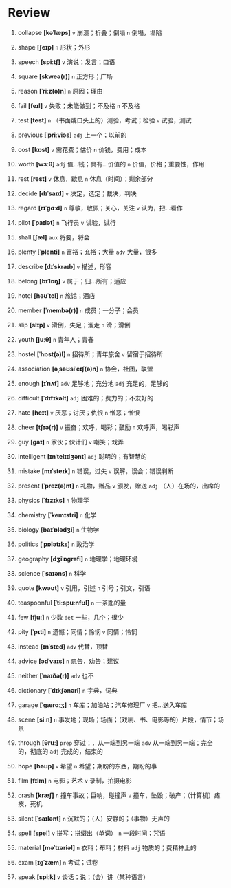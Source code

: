 # Review

1. collapse **[kəˈlæps]** `v` 崩溃；折叠；倒塌 `n` 倒塌，塌陷

2. shape **[ʃeɪp]** `n` 形状；外形

3. speech **[spiːtʃ]** `v` 演说；发言；口语

4. square **[skweə(r)]** `n` 正方形；广场

5. reason **[ˈriːz(ə)n]** `n` 原因；理由

6. fail **[feɪl]** `v` 失败；未能做到；不及格 `n` 不及格

7. test **[test]** `n` （书面或口头上的）测验，考试；检验 `v` 试验，测试

8. previous **[ˈpriːviəs]** `adj` 上一个；以前的

9. cost **[kɒst]** `v` 需花费；估价 `n` 价钱，费用；成本

10. worth **[wɜːθ]** `adj` 值...钱；具有...价值的 `n` 价值，价格；重要性，作用

11. rest **[rest]** `v` 休息，歇息 `n` 休息（时间）；剩余部分

12. decide **[dɪˈsaɪd]** `v` 决定，选定；裁决，判决

13. regard **[rɪˈɡɑːd]** `n` 尊敬，敬佩；关心，关注 `v` 认为，把...看作

14. pilot **[ˈpaɪlət]** `n` 飞行员 `v` 试验，试行

15. shall **[ʃæl]** `aux` 将要，将会

16. plenty **[ˈplenti]** `n` 富裕；充裕；大量 `adv` 大量，很多

17. describe **[dɪˈskraɪb]** `v` 描述，形容

18. belong **[bɪˈlɒŋ]** `v` 属于；归...所有；适应

19. hotel **[həʊˈtel]** `n` 旅馆；酒店

20. member **[ˈmembə(r)]** `n` 成员；一分子；会员

21. slip **[slɪp]** `v` 滑倒，失足；溜走 `n` 滑；滑倒

22. youth **[juːθ]** `n` 青年人；青春

23. hostel **[ˈhɒst(ə)l]** `n` 招待所；青年旅舍 `v` 留宿于招待所

24. association **[əˌsəʊsiˈeɪʃ(ə)n]** `n` 协会，社团，联盟

25. enough **[ɪˈnʌf]** `adv` 足够地；充分地 `adj` 充足的，足够的

26. difficult **[ˈdɪfɪkəlt]** `adj` 困难的；费力的；不友好的

27. hate **[heɪt]** `v` 厌恶；讨厌；仇恨 `n` 憎恶；憎恨

28. cheer **[tʃɪə(r)]** `v` 振奋；欢呼，喝彩；鼓励 `n` 欢呼声，喝彩声

29. guy **[ɡaɪ]** `n` 家伙；伙计们 `v` 嘲笑；戏弄

30. intelligent **[ɪnˈtelɪdʒənt]** `adj` 聪明的；有智慧的

31. mistake **[mɪˈsteɪk]** `n` 错误，过失 `v` 误解，误会；错误判断

32. present **[ˈprez(ə)nt]** `n` 礼物，赠品 `v` 颁发，赠送 `adj` （人）在场的，出席的

33. physics **[ˈfɪzɪks]** `n` 物理学

34. chemistry **[ˈkemɪstri]** `n` 化学

35. biology **[baɪˈɒlədʒi]** `n` 生物学

36. politics **[ˈpɒlətɪks]** `n` 政治学

37. geography **[dʒiˈɒɡrəfi]** `n` 地理学；地理环境

38. science **[ˈsaɪəns]** `n` 科学

39. quote **[kwəʊt]** `v` 引用，引述 `n` 引号；引文，引语

40. teaspoonful **[ˈtiːspuːnfʊl]** `n` 一茶匙的量

41. few **[fjuː]** `n` 少数 `det` 一些，几个；很少

42. pity **[ˈpɪti]** `n` 遗憾；同情；怜悯 `v` 同情；怜悯

43. instead **[ɪnˈsted]** `adv` 代替，顶替

44. advice **[ədˈvaɪs]** `n` 忠告，劝告；建议

45. neither **[ˈnaɪðə(r)]** `adv` 也不

46. dictionary **[ˈdɪkʃənəri]** `n` 字典，词典

47. garage **[ˈɡærɑːʒ]** `n` 车库；加油站；汽车修理厂 `v` 把...送入车库

48. scene **[siːn]** `n` 事发地；现场；场面；（戏剧、书、电影等的）片段，情节；场景

49. through **[θruː]** `prep` 穿过；，从一端到另一端 `adv` 从一端到另一端；完全的，彻底的 `adj` 完成的，结束的

50. hope **[həʊp]** `v` 希望 `n` 希望；期盼的东西，期盼的事

51. film **[fɪlm]** `n` 电影；艺术 `v` 录制，拍摄电影

52. crash **[kræʃ]** `n` 撞车事故；巨响，碰撞声 `v` 撞车，坠毁；破产；（计算机）瘫痪，死机

53. silent **[ˈsaɪlənt]** `n` 沉默的；（人）安静的；（事物）无声的

54. spell **[spel]** `v` 拼写；拼缀出（单词） `n` 一段时间；咒语

55. material **[məˈtɪəriəl]** `n` 衣料；布料；材料 `adj` 物质的；费精神上的

56. exam **[ɪɡˈzæm]** `n` 考试；试卷

57. speak **[spiːk]** `v` 谈话；说；（会）讲（某种语言）
